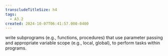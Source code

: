 ```yaml
---
transcludeTitleSize: h4
tags:
  - A3.2
created: 2024-10-07T06:41:57.000-0400
---
```

write subprograms (e.g., functions, procedures) that use parameter passing and appropriate variable scope (e.g., local, global), to perform tasks within programs.